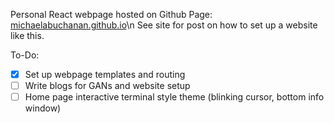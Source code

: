 Personal React webpage hosted on Github Page: [michaelabuchanan.github.io](michaelabuchanan.github.io)\n
See site for post on how to set up a website like this.

To-Do:
- [x] Set up webpage templates and routing
- [ ] Write blogs for GANs and website setup
- [ ] Home page interactive terminal style theme (blinking cursor, bottom info window)

